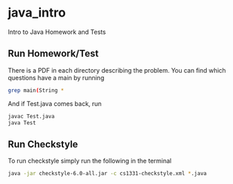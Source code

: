 # java_intro
Intro to Java Homework and Tests

## Run Homework/Test
There is a PDF in each directory describing the problem.
You can find which questions have a main by running
```bash
grep main(String *
```

And if Test.java comes back, run
```bash
javac Test.java
java Test
```

## Run Checkstyle

To run checkstyle simply run the following in the terminal
```bash
java -jar checkstyle-6.0-all.jar -c cs1331-checkstyle.xml *.java
```